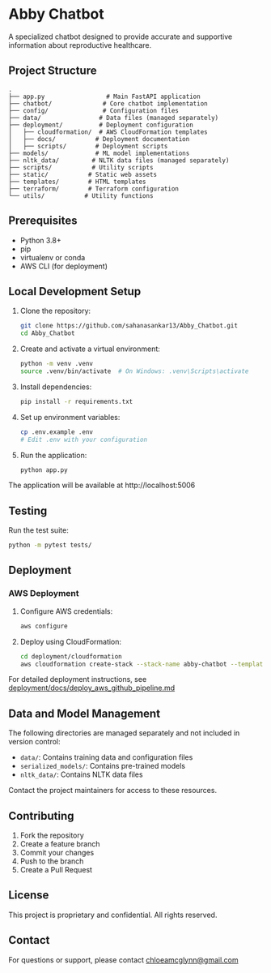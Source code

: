 # Abby Chatbot

A specialized chatbot designed to provide accurate and supportive information about reproductive healthcare.

## Project Structure

```
.
├── app.py                 # Main FastAPI application
├── chatbot/              # Core chatbot implementation
├── config/               # Configuration files
├── data/                # Data files (managed separately)
├── deployment/          # Deployment configuration
│   ├── cloudformation/  # AWS CloudFormation templates
│   ├── docs/           # Deployment documentation
│   ├── scripts/        # Deployment scripts
├── models/             # ML model implementations
├── nltk_data/         # NLTK data files (managed separately)
├── scripts/           # Utility scripts
├── static/           # Static web assets
├── templates/        # HTML templates
├── terraform/        # Terraform configuration
└── utils/           # Utility functions
```

## Prerequisites

- Python 3.8+
- pip
- virtualenv or conda
- AWS CLI (for deployment)

## Local Development Setup

1. Clone the repository:
   ```bash
   git clone https://github.com/sahanasankar13/Abby_Chatbot.git
   cd Abby_Chatbot
   ```

2. Create and activate a virtual environment:
   ```bash
   python -m venv .venv
   source .venv/bin/activate  # On Windows: .venv\Scripts\activate
   ```

3. Install dependencies:
   ```bash
   pip install -r requirements.txt
   ```

4. Set up environment variables:
   ```bash
   cp .env.example .env
   # Edit .env with your configuration
   ```

5. Run the application:
   ```bash
   python app.py
   ```

The application will be available at http://localhost:5006

## Testing

Run the test suite:
```bash
python -m pytest tests/
```

## Deployment

### AWS Deployment

1. Configure AWS credentials:
   ```bash
   aws configure
   ```

2. Deploy using CloudFormation:
   ```bash
   cd deployment/cloudformation
   aws cloudformation create-stack --stack-name abby-chatbot --template-body file://abby-chatbot-stack.yml --capabilities CAPABILITY_NAMED_IAM
   ```

For detailed deployment instructions, see [deployment/docs/deploy_aws_github_pipeline.md](deployment/docs/deploy_aws_github_pipeline.md)

## Data and Model Management

The following directories are managed separately and not included in version control:
- `data/`: Contains training data and configuration files
- `serialized_models/`: Contains pre-trained models
- `nltk_data/`: Contains NLTK data files

Contact the project maintainers for access to these resources.

## Contributing

1. Fork the repository
2. Create a feature branch
3. Commit your changes
4. Push to the branch
5. Create a Pull Request

## License

This project is proprietary and confidential. All rights reserved.

## Contact

For questions or support, please contact chloeamcglynn@gmail.com
